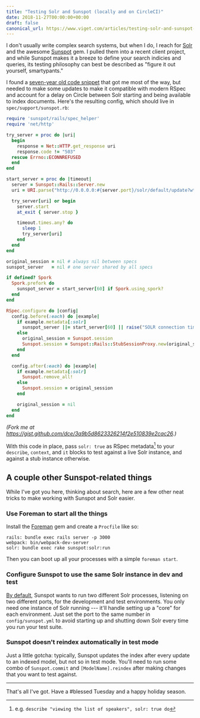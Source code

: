 ```yaml
---
title: "Testing Solr and Sunspot (locally and on CircleCI)"
date: 2018-11-27T00:00:00+00:00
draft: false
canonical_url: https://www.viget.com/articles/testing-solr-and-sunspot-locally-and-on-circleci/
---
```


I don't usually write complex search systems, but when I do, I reach
for [Solr](http://lucene.apache.org/solr/) and the awesome
[Sunspot](http://sunspot.github.io/) gem. I pulled them into a recent
client project, and while Sunspot makes it a breeze to define your
search indicies and queries, its testing philosophy can best be
described as "figure it out yourself, smartypants."

I found a [seven-year old code
snippet](https://dzone.com/articles/install-and-test-solrsunspot) that
got me most of the way, but needed to make some updates to make it
compatible with modern RSpec and account for a delay on Circle between
Solr starting and being available to index documents. Here's the
resulting config, which should live in `spec/support/sunspot.rb`:

```ruby
require 'sunspot/rails/spec_helper'
require 'net/http'

try_server = proc do |uri|
  begin
    response = Net::HTTP.get_response uri
    response.code != "503"
  rescue Errno::ECONNREFUSED
  end
end

start_server = proc do |timeout|
  server = Sunspot::Rails::Server.new
  uri = URI.parse("http://0.0.0.0:#{server.port}/solr/default/update?wt=json")

  try_server[uri] or begin
    server.start
    at_exit { server.stop }

    timeout.times.any? do
      sleep 1
      try_server[uri]
    end
  end
end

original_session = nil # always nil between specs
sunspot_server   = nil # one server shared by all specs

if defined? Spork
  Spork.prefork do
    sunspot_server = start_server[60] if Spork.using_spork?
  end
end

RSpec.configure do |config|
  config.before(:each) do |example|
    if example.metadata[:solr]
      sunspot_server ||= start_server[60] || raise("SOLR connection timeout")
    else
      original_session = Sunspot.session
      Sunspot.session = Sunspot::Rails::StubSessionProxy.new(original_session)
    end
  end

  config.after(:each) do |example|
    if example.metadata[:solr]
      Sunspot.remove_all!
    else
      Sunspot.session = original_session
    end

    original_session = nil
  end
end
```

*(Fork me at
<https://gist.github.com/dce/3a9b5d8623326214f2e510839e2cac26>.)*

With this code in place, pass `solr: true` as RSpec metadata[^1]
to your `describe`, `context`, and `it` blocks to test against a live
Solr instance, and against a stub instance otherwise.

## A couple other Sunspot-related things

While I've got you here, thinking about search, here are a few other
neat tricks to make working with Sunspot and Solr easier.

### Use Foreman to start all the things

Install the [Foreman](http://ddollar.github.io/foreman/) gem and create
a `Procfile` like so:

```
rails: bundle exec rails server -p 3000
webpack: bin/webpack-dev-server
solr: bundle exec rake sunspot:solr:run
```

Then you can boot up all your processes with a simple `foreman start`.

### Configure Sunspot to use the same Solr instance in dev and test

[By
default](https://github.com/sunspot/sunspot/blob/3328212da79178319e98699d408f14513855d3c0/sunspot_rails/lib/generators/sunspot_rails/install/templates/config/sunspot.yml),
Sunspot wants to run two different Solr processes, listening on two
different ports, for the development and test environments. You only
need one instance of Solr running --- it'll handle setting up a
"core" for each environment. Just set the port to the same number in
`config/sunspot.yml` to avoid starting up and shutting down Solr every
time you run your test suite.

### Sunspot doesn't reindex automatically in test mode

Just a little gotcha: typically, Sunspot updates the index after every
update to an indexed model, but not so in test mode. You'll need to run
some combo of `Sunspot.commit` and `[ModelName].reindex` after making
changes that you want to test against.

------------------------------------------------------------------------

That's all I've got. Have a #blessed Tuesday and a happy holiday
season.

[^1]: e.g. `describe "viewing the list of speakers", solr: true do`
